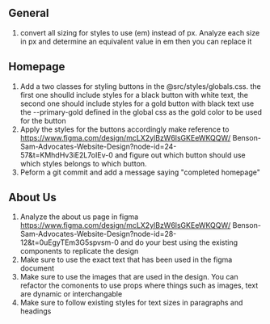 ## General

1. convert all sizing for styles to use (em) instead of px. Analyze each size in px and determine an equivalent value in em
   then you can replace it

## Homepage

1. Add a two classes for styling buttons in the @src/styles/globals.css. the first one shoulld include styles for a
   black button with white text, the second one should include styles for a gold button with black text use the --primary-gold
   defined in the global css as the gold color to be used for the button
2. Apply the styles for the buttons accordingly make reference to https://www.figma.com/design/mcLX2ylBzW6lsGKEeWKQQW/
   Benson-Sam-Advocates-Website-Design?node-id=24-57&t=KMhdHv3iE2L7oIEv-0 and figure out which button should use which styles
   belongs to which button.
3. Peform a git commit and add a message saying "completed homepage"

## About Us

1. Analyze the about us page in figma https://www.figma.com/design/mcLX2ylBzW6lsGKEeWKQQW/
   Benson-Sam-Advocates-Website-Design?node-id=28-12&t=0uEgyTEm3G5spvsm-0 and do your best using the existing components
   to replicate the design
2. Make sure to use the exact text that has been used in the figma document
3. Make sure to use the images that are used in the design. You can refactor the comonents to use props where things such as
   images, text are dynamic or interchangable
4. Make sure to follow existing styles for text sizes in paragraphs and headings
